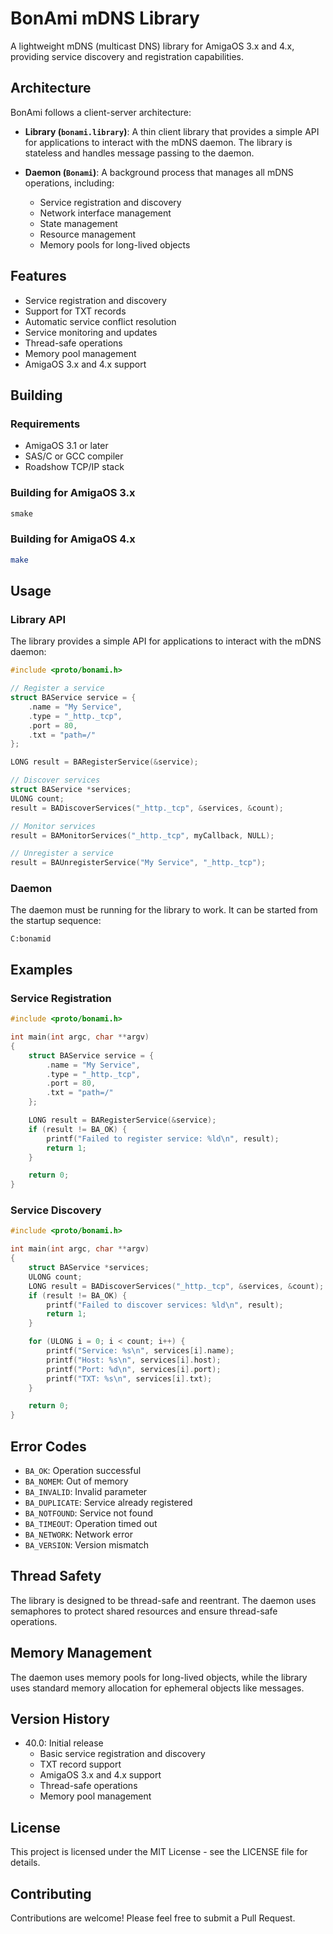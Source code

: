# BonAmi mDNS Library

A lightweight mDNS (multicast DNS) library for AmigaOS 3.x and 4.x, providing service discovery and registration capabilities.

## Architecture

BonAmi follows a client-server architecture:

- **Library (`bonami.library`)**: A thin client library that provides a simple API for applications to interact with the mDNS daemon. The library is stateless and handles message passing to the daemon.

- **Daemon (`Bonami`)**: A background process that manages all mDNS operations, including:
  - Service registration and discovery
  - Network interface management
  - State management
  - Resource management
  - Memory pools for long-lived objects

## Features

- Service registration and discovery
- Support for TXT records
- Automatic service conflict resolution
- Service monitoring and updates
- Thread-safe operations
- Memory pool management
- AmigaOS 3.x and 4.x support

## Building

### Requirements

- AmigaOS 3.1 or later
- SAS/C or GCC compiler
- Roadshow TCP/IP stack

### Building for AmigaOS 3.x

```bash
smake
```

### Building for AmigaOS 4.x

```bash
make
```

## Usage

### Library API

The library provides a simple API for applications to interact with the mDNS daemon:

```c
#include <proto/bonami.h>

// Register a service
struct BAService service = {
    .name = "My Service",
    .type = "_http._tcp",
    .port = 80,
    .txt = "path=/"
};

LONG result = BARegisterService(&service);

// Discover services
struct BAService *services;
ULONG count;
result = BADiscoverServices("_http._tcp", &services, &count);

// Monitor services
result = BAMonitorServices("_http._tcp", myCallback, NULL);

// Unregister a service
result = BAUnregisterService("My Service", "_http._tcp");
```

### Daemon

The daemon must be running for the library to work. It can be started from the startup sequence:

```
C:bonamid
```

## Examples

### Service Registration

```c
#include <proto/bonami.h>

int main(int argc, char **argv)
{
    struct BAService service = {
        .name = "My Service",
        .type = "_http._tcp",
        .port = 80,
        .txt = "path=/"
    };

    LONG result = BARegisterService(&service);
    if (result != BA_OK) {
        printf("Failed to register service: %ld\n", result);
        return 1;
    }

    return 0;
}
```

### Service Discovery

```c
#include <proto/bonami.h>

int main(int argc, char **argv)
{
    struct BAService *services;
    ULONG count;
    LONG result = BADiscoverServices("_http._tcp", &services, &count);
    if (result != BA_OK) {
        printf("Failed to discover services: %ld\n", result);
        return 1;
    }

    for (ULONG i = 0; i < count; i++) {
        printf("Service: %s\n", services[i].name);
        printf("Host: %s\n", services[i].host);
        printf("Port: %d\n", services[i].port);
        printf("TXT: %s\n", services[i].txt);
    }

    return 0;
}
```

## Error Codes

- `BA_OK`: Operation successful
- `BA_NOMEM`: Out of memory
- `BA_INVALID`: Invalid parameter
- `BA_DUPLICATE`: Service already registered
- `BA_NOTFOUND`: Service not found
- `BA_TIMEOUT`: Operation timed out
- `BA_NETWORK`: Network error
- `BA_VERSION`: Version mismatch

## Thread Safety

The library is designed to be thread-safe and reentrant. The daemon uses semaphores to protect shared resources and ensure thread-safe operations.

## Memory Management

The daemon uses memory pools for long-lived objects, while the library uses standard memory allocation for ephemeral objects like messages.

## Version History

- 40.0: Initial release
  - Basic service registration and discovery
  - TXT record support
  - AmigaOS 3.x and 4.x support
  - Thread-safe operations
  - Memory pool management

## License

This project is licensed under the MIT License - see the LICENSE file for details.

## Contributing

Contributions are welcome! Please feel free to submit a Pull Request.
